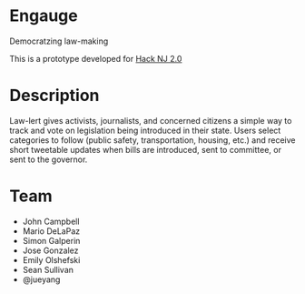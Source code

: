 # Engauge

Democratzing law-making

This is a prototype developed for [Hack NJ 2.0](http://www.hackjersey.com/)

# Description

Law-lert gives activists, journalists, and concerned citizens a simple way to track and vote on legislation being introduced in their state. Users select categories to follow (public safety, transportation, housing, etc.) and receive short tweetable updates when bills are introduced, sent to committee, or sent to the governor. 

# Team

- John Campbell
- Mario DeLaPaz
- Simon Galperin
- Jose Gonzalez
- Emily Olshefski
- Sean Sullivan
- @jueyang
